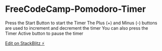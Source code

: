 # FreeCodeCamp-Pomodoro-Timer

Press the Start Button to start the Timer
The Plus (+) and Minus (-) buttons are used to increment and decrement the timer
You can also press the Timer Active button to pause the timer

[Edit on StackBlitz ⚡️](https://stackblitz.com/edit/react-yozfwv)